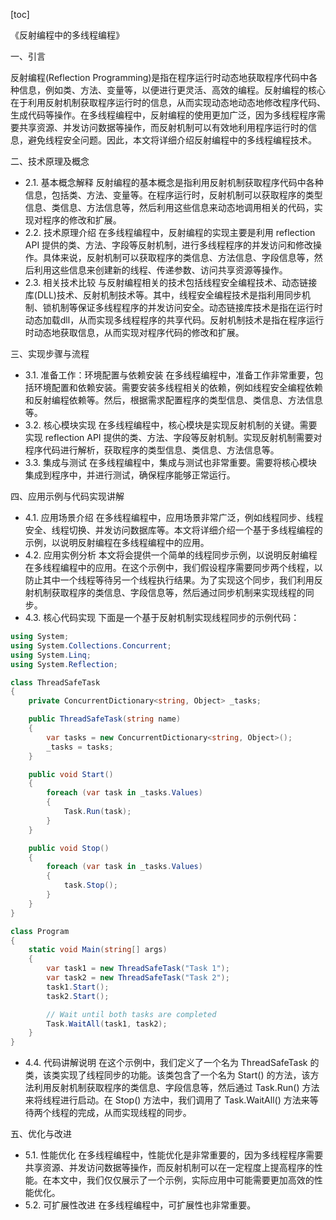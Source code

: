 
[toc]                    
                
                
《反射编程中的多线程编程》

一、引言

反射编程(Reflection Programming)是指在程序运行时动态地获取程序代码中各种信息，例如类、方法、变量等，以便进行更灵活、高效的编程。反射编程的核心在于利用反射机制获取程序运行时的信息，从而实现动态地动态地修改程序代码、生成代码等操作。在多线程编程中，反射编程的使用更加广泛，因为多线程程序需要共享资源、并发访问数据等操作，而反射机制可以有效地利用程序运行时的信息，避免线程安全问题。因此，本文将详细介绍反射编程中的多线程编程技术。

二、技术原理及概念

- 2.1. 基本概念解释
反射编程的基本概念是指利用反射机制获取程序代码中各种信息，包括类、方法、变量等。在程序运行时，反射机制可以获取程序的类型信息、类信息、方法信息等，然后利用这些信息来动态地调用相关的代码，实现对程序的修改和扩展。
- 2.2. 技术原理介绍
在多线程编程中，反射编程的实现主要是利用 reflection API 提供的类、方法、字段等反射机制，进行多线程程序的并发访问和修改操作。具体来说，反射机制可以获取程序的类信息、方法信息、字段信息等，然后利用这些信息来创建新的线程、传递参数、访问共享资源等操作。
- 2.3. 相关技术比较
与反射编程相关的技术包括线程安全编程技术、动态链接库(DLL)技术、反射机制技术等。其中，线程安全编程技术是指利用同步机制、锁机制等保证多线程程序的并发访问安全。动态链接库技术是指在运行时动态加载dll，从而实现多线程程序的共享代码。反射机制技术是指在程序运行时动态地获取信息，从而实现对程序代码的修改和扩展。

三、实现步骤与流程

- 3.1. 准备工作：环境配置与依赖安装
在多线程编程中，准备工作非常重要，包括环境配置和依赖安装。需要安装多线程相关的依赖，例如线程安全编程依赖和反射编程依赖等。然后，根据需求配置程序的类型信息、类信息、方法信息等。
- 3.2. 核心模块实现
在多线程编程中，核心模块是实现反射机制的关键。需要实现 reflection API 提供的类、方法、字段等反射机制。实现反射机制需要对程序代码进行解析，获取程序的类型信息、类信息、方法信息等。
- 3.3. 集成与测试
在多线程编程中，集成与测试也非常重要。需要将核心模块集成到程序中，并进行测试，确保程序能够正常运行。

四、应用示例与代码实现讲解

- 4.1. 应用场景介绍
在多线程编程中，应用场景非常广泛，例如线程同步、线程安全、线程切换、并发访问数据库等。本文将详细介绍一个基于多线程编程的示例，以说明反射编程在多线程编程中的应用。
- 4.2. 应用实例分析
本文将会提供一个简单的线程同步示例，以说明反射编程在多线程编程中的应用。在这个示例中，我们假设程序需要同步两个线程，以防止其中一个线程等待另一个线程执行结果。为了实现这个同步，我们利用反射机制获取程序的类信息、字段信息等，然后通过同步机制来实现线程的同步。
- 4.3. 核心代码实现
下面是一个基于反射机制实现线程同步的示例代码：
```csharp
using System;
using System.Collections.Concurrent;
using System.Linq;
using System.Reflection;

class ThreadSafeTask
{
    private ConcurrentDictionary<string, Object> _tasks;

    public ThreadSafeTask(string name)
    {
        var tasks = new ConcurrentDictionary<string, Object>();
        _tasks = tasks;
    }

    public void Start()
    {
        foreach (var task in _tasks.Values)
        {
            Task.Run(task);
        }
    }

    public void Stop()
    {
        foreach (var task in _tasks.Values)
        {
            task.Stop();
        }
    }
}

class Program
{
    static void Main(string[] args)
    {
        var task1 = new ThreadSafeTask("Task 1");
        var task2 = new ThreadSafeTask("Task 2");
        task1.Start();
        task2.Start();

        // Wait until both tasks are completed
        Task.WaitAll(task1, task2);
    }
}
```
- 4.4. 代码讲解说明
在这个示例中，我们定义了一个名为 ThreadSafeTask 的类，该类实现了线程同步的功能。该类包含了一个名为 Start() 的方法，该方法利用反射机制获取程序的类信息、字段信息等，然后通过 Task.Run() 方法来将线程进行启动。在 Stop() 方法中，我们调用了  Task.WaitAll() 方法来等待两个线程的完成，从而实现线程的同步。

五、优化与改进

- 5.1. 性能优化
在多线程编程中，性能优化是非常重要的，因为多线程程序需要共享资源、并发访问数据等操作，而反射机制可以在一定程度上提高程序的性能。在本文中，我们仅仅展示了一个示例，实际应用中可能需要更加高效的性能优化。
- 5.2. 可扩展性改进
在多线程编程中，可扩展性也非常重要。

